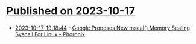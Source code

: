 # [Published on 2023-10-17](index.md)

* [2023-10-17, 19:18:44](https://lobste.rs/s/ict9gg/google_proposes_new_mseal_memory_sealing) - [Google Proposes New mseal() Memory Sealing Syscall For Linux - Phoronix](https://www.phoronix.com/news/Linux-mseal-Memory-Sealing)
